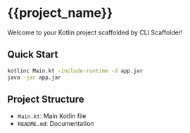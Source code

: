 # {{project_name}}

Welcome to your Kotlin project scaffolded by CLI Scaffolder!

## Quick Start

```bash
kotlinc Main.kt -include-runtime -d app.jar
java -jar app.jar
```

## Project Structure

- `Main.kt`: Main Kotlin file
- `README.md`: Documentation
